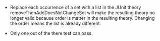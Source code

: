    - Replace each occurrence of a set with a list in the JUnit theory removeThenAddDoesNotChangeSet will make the resulting theory no longer valid because order is matter in the resulting theory. Changing the order means the list is already different. 
  
   - Only one out of the there test can pass.
